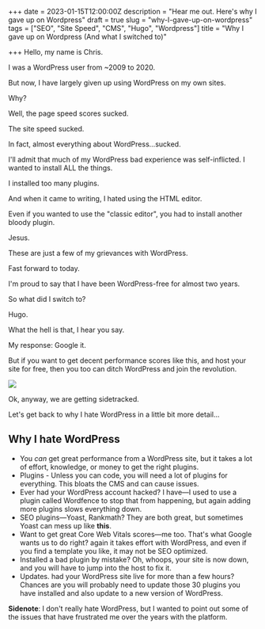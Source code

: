 +++
date = 2023-01-15T12:00:00Z
description = "Hear me out. Here's why I gave up on Wordpress"
draft = true
slug = "why-I-gave-up-on-wordpress"
tags = ["SEO", "Site Speed", "CMS", "Hugo", "Wordpress"]
title = "Why I gave up on Wordpress (And what I switched to)"

+++
Hello, my name is Chris. 

I was a WordPress user from \~2009 to 2020. 

But now, I have largely given up using WordPress on my own sites.

Why?

Well, the page speed scores sucked. 

The site speed sucked. 

In fact, almost everything about WordPress...sucked.

I'll admit that much of my WordPress bad experience was self-inflicted. I wanted to install ALL the things.

I installed too many plugins.

And when it came to writing, I hated using the HTML editor. 

Even if you wanted to use the "classic editor", you had to install another bloody plugin. 

Jesus.

These are just a few of my grievances with WordPress.

Fast forward to today. 

I'm proud to say that I have been WordPress-free for almost two years.

So what did I switch to?

Hugo.

What the hell is that, I hear you say.

My response: Google it.

But if you want to get decent performance scores like this, and host your site for free, then you too can ditch WordPress and join the revolution.

![](/img/100-score-page-speed-insights-chrishaines-uk.png)

Ok, anyway, we are getting sidetracked. 

Let's get back to why I hate WordPress in a little bit more detail...

## Why I hate WordPress 

* You _can_ get great performance from a WordPress site, but it takes a lot of effort, knowledge, or money to get the right plugins.
* Plugins - Unless you can code, you will need a lot of plugins for everything. This bloats the CMS and can cause issues.
* Ever had your WordPress account hacked? I have—I used to use a plugin called Wordfence to stop that from happening, but again adding more plugins slows everything down.
* SEO plugins—Yoast, Rankmath? They are both great, but sometimes Yoast can mess up like **this**.  
* Want to get great Core Web Vitals scores—me too. That's what Google wants us to do right? again it takes effort with WordPress, and even if you find a template you like, it may not be SEO optimized.
* Installed a bad plugin by mistake? Oh, whoops, your site is now down, and you will have to jump into the host to fix it.
* Updates. had your WordPress site live for more than a few hours? Chances are you will probably need to update those 30 plugins you have installed and also update to a new version of WordPress.

**Sidenote**: I don't really hate WordPress, but I wanted to point out some of the issues that have frustrated me over the years with the platform. 